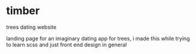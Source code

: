 # timber
trees dating website

landing page for an imaginary dating app for trees, i made this while trying to learn scss and just front end design in general 
